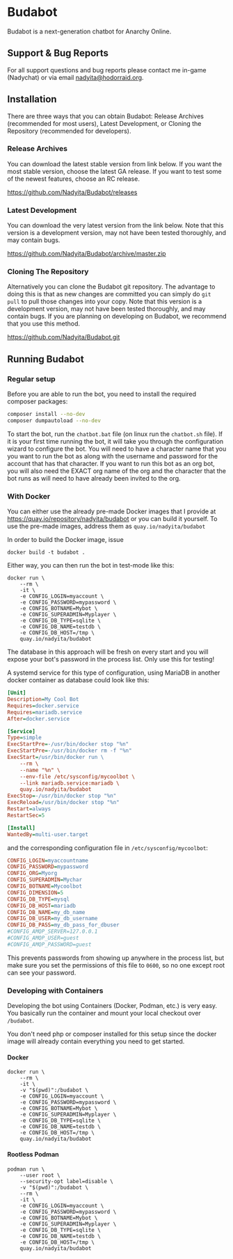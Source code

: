 # Budabot #

Budabot is a next-generation chatbot for Anarchy Online.

## Support & Bug Reports ##

For all support questions and bug reports please contact me in-game (Nadychat) or via email nadyita@hodorraid.org.

## Installation ##

There are three ways that you can obtain Budabot: Release Archives (recommended for most users), Latest Development, or Cloning the Repository (recommended for developers).

### Release Archives ###

You can download the latest stable version from link below. If you want the most stable version, choose the latest GA release.  If you want to test some of the newest features, choose an RC release.

<https://github.com/Nadyita/Budabot/releases>

### Latest Development ###

You can download the very latest version from the link below.  Note that this version is a development version, may not have been tested thoroughly, and may contain bugs.

<https://github.com/Nadyita/Budabot/archive/master.zip>

### Cloning The Repository ###

Alternatively you can clone the Budabot git repository. The advantage to doing this is that as new changes are committed you can simply do `git pull` to pull those changes into your copy. Note that this version is a development version, may not have been tested thoroughly, and may contain bugs. If you are planning on developing on Budabot, we recommend that you use this method.

<https://github.com/Nadyita/Budabot.git>

## Running Budabot ##

### Regular setup ###

Before you are able to run the bot, you need to install the required composer packages:

```bash
composer install --no-dev
composer dumpautoload --no-dev
```

To start the bot, run the ```chatbot.bat``` file (on linux run the ```chatbot.sh``` file). If it is your first time running the bot, it will take you through the configuration wizard to configure the bot. You will need to have a character name that you you want to run the bot as along with the username and password for the account that has that character. If you want to run this bot as an org bot, you will also need the EXACT org name of the org and the character that the bot runs as will need to have already been invited to the org.

### With Docker ###

You can either use the already pre-made Docker images that I provide at <https://quay.io/repository/nadyita/budabot> or you can build it yourself. To use the pre-made images, address them as `quay.io/nadyita/budabot`

In order to build the Docker image, issue

```shell
docker build -t budabot .
```

Either way, you can then run the bot in test-mode like this:

```shell
docker run \
    --rm \
    -it \
    -e CONFIG_LOGIN=myaccount \
    -e CONFIG_PASSWORD=mypassword \
    -e CONFIG_BOTNAME=Mybot \
    -e CONFIG_SUPERADMIN=Myplayer \
    -e CONFIG_DB_TYPE=sqlite \
    -e CONFIG_DB_NAME=testdb \
    -e CONFIG_DB_HOST=/tmp \
    quay.io/nadyita/budabot
```

The database in this approach will be fresh on every start and you will expose your bot's password in the process list. Only use this for testing!

A systemd service for this type of configuration, using MariaDB in another docker container as database could look like this:

```ini
[Unit]
Description=My Cool Bot
Requires=docker.service
Requires=mariadb.service
After=docker.service

[Service]
Type=simple
ExecStartPre=-/usr/bin/docker stop "%n"
ExecStartPre=-/usr/bin/docker rm -f "%n"
ExecStart=/usr/bin/docker run \
    --rm \
    --name "%n" \
    --env-file /etc/sysconfig/mycoolbot \
    --link mariadb.service:mariadb \
    quay.io/nadyita/budabot
ExecStop=-/usr/bin/docker stop "%n"
ExecReload=/usr/bin/docker stop "%n"
Restart=always
RestartSec=5

[Install]
WantedBy=multi-user.target
```

and the corresponding configuration file in `/etc/sysconfig/mycoolbot`:

```ini
CONFIG_LOGIN=myaccountname
CONFIG_PASSWORD=mypassword
CONFIG_ORG=Myorg
CONFIG_SUPERADMIN=Mychar
CONFIG_BOTNAME=Mycoolbot
CONFIG_DIMENSION=5
CONFIG_DB_TYPE=mysql
CONFIG_DB_HOST=mariadb
CONFIG_DB_NAME=my_db_name
CONFIG_DB_USER=my_db_username
CONFIG_DB_PASS=my_db_pass_for_dbuser
#CONFIG_AMQP_SERVER=127.0.0.1
#CONFIG_AMQP_USER=guest
#CONFIG_AMQP_PASSWORD=guest
```

This prevents passwords from showing up anywhere in the process list, but make sure you set the permissions of this file to `0600`, so no one except root can see your password.

### Developing with Containers ###

Developing the bot using Containers (Docker, Podman, etc.) is very easy. You basically run the container and mount your local checkout over `/budabot`.

You don't need php or composer installed for this setup since the docker image will already contain everything you need to get started.

#### Docker ####

```shell
docker run \
    --rm \
    -it \
    -v "$(pwd)":/budabot \
    -e CONFIG_LOGIN=myaccount \
    -e CONFIG_PASSWORD=mypassword \
    -e CONFIG_BOTNAME=Mybot \
    -e CONFIG_SUPERADMIN=Myplayer \
    -e CONFIG_DB_TYPE=sqlite \
    -e CONFIG_DB_NAME=testdb \
    -e CONFIG_DB_HOST=/tmp \
    quay.io/nadyita/budabot
```

#### Rootless Podman #####

```shell
podman run \
    --user root \
    --security-opt label=disable \
    -v "$(pwd)":/budabot \
    --rm \
    -it \
    -e CONFIG_LOGIN=myaccount \
    -e CONFIG_PASSWORD=mypassword \
    -e CONFIG_BOTNAME=Mybot \
    -e CONFIG_SUPERADMIN=Myplayer \
    -e CONFIG_DB_TYPE=sqlite \
    -e CONFIG_DB_NAME=testdb \
    -e CONFIG_DB_HOST=/tmp \
    quay.io/nadyita/budabot
